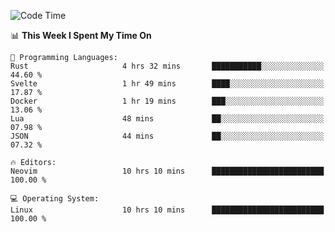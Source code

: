 <!-- [![Top Langs](https://github-readme-stats.vercel.app/api/top-langs/?username=gagahsyuja&theme=dracula&hide_border=true&border_radius=7)](https://github.com/anuraghazra/github-readme-stats) -->

<!--START_SECTION:waka-->
![Code Time](http://img.shields.io/badge/Code%20Time-950%20hrs%205%20mins-blue)

📊 **This Week I Spent My Time On** 

```text
💬 Programming Languages: 
Rust                     4 hrs 32 mins       ███████████░░░░░░░░░░░░░░   44.60 % 
Svelte                   1 hr 49 mins        ████░░░░░░░░░░░░░░░░░░░░░   17.87 % 
Docker                   1 hr 19 mins        ███░░░░░░░░░░░░░░░░░░░░░░   13.06 % 
Lua                      48 mins             ██░░░░░░░░░░░░░░░░░░░░░░░   07.98 % 
JSON                     44 mins             ██░░░░░░░░░░░░░░░░░░░░░░░   07.32 % 

🔥 Editors: 
Neovim                   10 hrs 10 mins      █████████████████████████   100.00 % 

💻 Operating System: 
Linux                    10 hrs 10 mins      █████████████████████████   100.00 % 
```


<!--END_SECTION:waka-->
